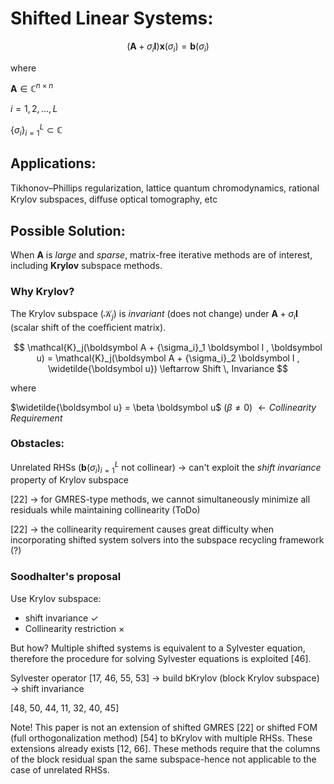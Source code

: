 # Shifted Linear Systems:

$$
(\boldsymbol A + \sigma_i \boldsymbol I) \boldsymbol x(\sigma_i) = \boldsymbol b(\sigma_i)
$$

where

$\boldsymbol A \in \mathbb C^{n \times n}$

$i = 1, 2, ..., L$

$\{\sigma_i\}_{i=1}^L \subset \mathbb C$

## Applications:
Tikhonov–Phillips regularization, lattice quantum chromodynamics, rational Krylov subspaces, diﬀuse optical tomography, etc

## Possible Solution:
When $\boldsymbol A$ is *large* and *sparse*, matrix-free iterative methods are of interest, including **Krylov** subspace methods.

### Why Krylov?
The Krylov subspace ($\mathcal{K}_j$) is *invariant* (does not change) under $\boldsymbol A + \sigma_i \boldsymbol I$ (scalar shift of the coeﬃcient matrix).

$$
\mathcal{K}_j(\boldsymbol A + {\sigma_i}_1 \boldsymbol I , \boldsymbol u) = \mathcal{K}_j(\boldsymbol A + {\sigma_i}_2 \boldsymbol I , \widetilde{\boldsymbol u}) \leftarrow Shift \, Invariance
$$

where

$\widetilde{\boldsymbol u} = \beta \boldsymbol u$ ($\beta \neq 0$) $\leftarrow Collinearity \, Requirement$

### Obstacles:

Unrelated RHSs (${\boldsymbol b(\sigma_i)}_{i=1}^L$ not collinear) $\rightarrow$ can't exploit the *shift invariance* property of Krylov subspace

[22] $\rightarrow$ for GMRES-type methods, we cannot simultaneously minimize all residuals while maintaining collinearity (ToDo)

[22] $\rightarrow$ the collinearity requirement causes great difficulty when incorporating shifted system solvers into the subspace recycling framework (?)

### Soodhalter's proposal

Use Krylov subspace:
* shift invariance $\checkmark$
* Collinearity restriction $\times$

But how? Multiple shifted systems is equivalent to a Sylvester equation, therefore the procedure for solving Sylvester equations is exploited [46].

Sylvester operator [17, 46, 55, 53] $\rightarrow$ build bKrylov (block Krylov subspace) $\rightarrow$ shift invariance

[48, 50, 44, 11, 32, 40, 45]

Note!
This paper is not an extension of shifted GMRES [22] or shifted FOM (full orthogonalization method) [54] to bKrylov with multiple RHSs. These extensions already exists [12, 66]. These methods require that the columns of the block residual span the same subspace-hence not applicable to the case of unrelated RHSs.